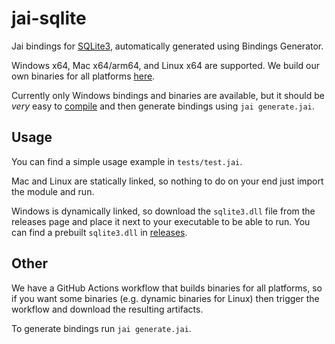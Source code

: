 # jai-sqlite

Jai bindings for [SQLite3](https://github.com/sqlite/sqlite), automatically generated using Bindings Generator.

Windows x64, Mac x64/arm64, and Linux x64 are supported. We build our own binaries for all platforms [here](https://github.com/overlord-systems/jai-sqlite/actions).

Currently only Windows bindings and binaries are available, but it should be *very* easy to [compile](https://www.sqlite.org/howtocompile.html) and then generate bindings using `jai generate.jai`.

## Usage

You can find a simple usage example in `tests/test.jai`.

Mac and Linux are statically linked, so nothing to do on your end just import the module and run.

Windows is dynamically linked, so download the `sqlite3.dll` file from the releases page and place it next to your executable to be able to run. You can find a prebuilt `sqlite3.dll` in [releases](https://github.com/overlord-systems/jai-sqlite/releases).

## Other

We have a GitHub Actions workflow that builds binaries for all platforms, so if you want some binaries (e.g. dynamic binaries for Linux) then trigger the workflow and download the resulting artifacts.

To generate bindings run `jai generate.jai`.
